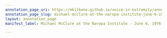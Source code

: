 ```yaml
---
annotation_page_uri: https://mkilbane.github.io/voice-in-extremity/annotations/michael-mcclure-at-the-naropa-institute-june-6-1976-canvas-1--what-a-perfect-time-to-do-this-thing-i-ve-always-been-afraid-to-do---audience-laughs--what-difference-would-it-make-here--so-i-did.json
annotation_page_slug: michael-mcclure-at-the-naropa-institute-june-6-1976-canvas-1--what-a-perfect-time-to-do-this-thing-i-ve-always-been-afraid-to-do---audience-laughs--what-difference-would-it-make-here--so-i-did
layout: annotation_page
manifest_label: Michael McClure at the Naropa Institute - June 6, 1976

---
```

